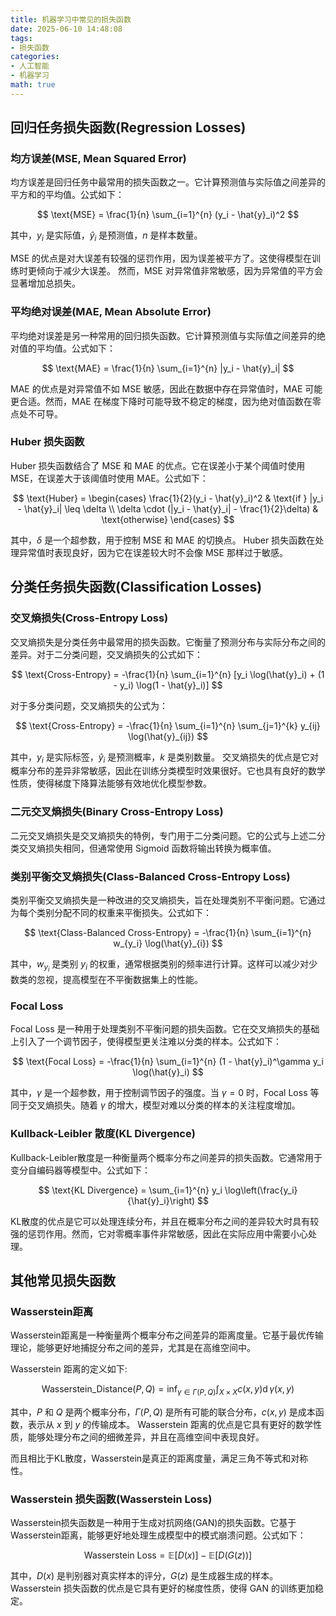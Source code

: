 ```yaml
---
title: 机器学习中常见的损失函数
date: 2025-06-10 14:48:08
tags:
- 损失函数
categories:
- 人工智能
- 机器学习
math: true
---
```


## 回归任务损失函数(Regression Losses)

### 均方误差(MSE, Mean Squared Error)

均方误差是回归任务中最常用的损失函数之一。它计算预测值与实际值之间差异的平方和的平均值。公式如下：

$$
\text{MSE} = \frac{1}{n} \sum_{i=1}^{n} (y_i - \hat{y}_i)^2
$$

其中，$y_i$ 是实际值，$\hat{y}_i$ 是预测值，$n$ 是样本数量。

MSE 的优点是对大误差有较强的惩罚作用，因为误差被平方了。这使得模型在训练时更倾向于减少大误差。
然而，MSE 对异常值非常敏感，因为异常值的平方会显著增加总损失。

### 平均绝对误差(MAE, Mean Absolute Error)

平均绝对误差是另一种常用的回归损失函数。它计算预测值与实际值之间差异的绝对值的平均值。公式如下：

$$
\text{MAE} = \frac{1}{n} \sum_{i=1}^{n} |y_i - \hat{y}_i|
$$

MAE 的优点是对异常值不如 MSE 敏感，因此在数据中存在异常值时，MAE 可能更合适。然而，MAE 在梯度下降时可能导致不稳定的梯度，因为绝对值函数在零点处不可导。

### Huber 损失函数
Huber 损失函数结合了 MSE 和 MAE 的优点。它在误差小于某个阈值时使用 MSE，在误差大于该阈值时使用 MAE。公式如下：

$$
\text{Huber} =
\begin{cases}
\frac{1}{2}(y_i - \hat{y}_i)^2 & \text{if } |y_i - \hat{y}_i| \leq \delta \\
\delta \cdot (|y_i - \hat{y}_i| - \frac{1}{2}\delta) & \text{otherwise}
\end{cases}
$$

其中，$\delta$ 是一个超参数，用于控制 MSE 和 MAE 的切换点。
Huber 损失函数在处理异常值时表现良好，因为它在误差较大时不会像 MSE 那样过于敏感。

## 分类任务损失函数(Classification Losses)

### 交叉熵损失(Cross-Entropy Loss)

交叉熵损失是分类任务中最常用的损失函数。它衡量了预测分布与实际分布之间的差异。对于二分类问题，交叉熵损失的公式如下：

$$
\text{Cross-Entropy} = -\frac{1}{n} \sum_{i=1}^{n} [y_i \log(\hat{y}_i) + (1 - y_i) \log(1 - \hat{y}_i)]
$$

对于多分类问题，交叉熵损失的公式为：

$$
\text{Cross-Entropy} = -\frac{1}{n} \sum_{i=1}^{n} \sum_{j=1}^{k} y_{ij} \log(\hat{y}_{ij})
$$

其中，$y_i$ 是实际标签，$\hat{y}_i$ 是预测概率，$k$ 是类别数量。
交叉熵损失的优点是它对概率分布的差异非常敏感，因此在训练分类模型时效果很好。它也具有良好的数学性质，使得梯度下降算法能够有效地优化模型参数。

### 二元交叉熵损失(Binary Cross-Entropy Loss)
二元交叉熵损失是交叉熵损失的特例，专门用于二分类问题。它的公式与上述二分类交叉熵损失相同，但通常使用 Sigmoid 函数将输出转换为概率值。

### 类别平衡交叉熵损失(Class-Balanced Cross-Entropy Loss)
类别平衡交叉熵损失是一种改进的交叉熵损失，旨在处理类别不平衡问题。它通过为每个类别分配不同的权重来平衡损失。公式如下：

$$
\text{Class-Balanced Cross-Entropy} = -\frac{1}{n} \sum_{i=1}^{n} w_{y_i} \log(\hat{y}_{i})
$$

其中，$w_{y_i}$ 是类别 $y_i$ 的权重，通常根据类别的频率进行计算。这样可以减少对少数类的忽视，提高模型在不平衡数据集上的性能。

### Focal Loss
Focal Loss 是一种用于处理类别不平衡问题的损失函数。它在交叉熵损失的基础上引入了一个调节因子，使得模型更关注难以分类的样本。公式如下：

$$
\text{Focal Loss} = -\frac{1}{n} \sum_{i=1}^{n} (1 - \hat{y}_i)^\gamma y_i \log(\hat{y}_i)
$$

其中，$\gamma$ 是一个超参数，用于控制调节因子的强度。当 $\gamma = 0$ 时，Focal Loss 等同于交叉熵损失。随着 $\gamma$ 的增大，模型对难以分类的样本的关注程度增加。

### Kullback-Leibler 散度(KL Divergence)
Kullback-Leibler散度是一种衡量两个概率分布之间差异的损失函数。它通常用于变分自编码器等模型中。公式如下：

$$
\text{KL Divergence} = \sum_{i=1}^{n} y_i \log\left(\frac{y_i}{\hat{y}_i}\right)
$$

KL散度的优点是它可以处理连续分布，并且在概率分布之间的差异较大时具有较强的惩罚作用。然而，它对零概率事件非常敏感，因此在实际应用中需要小心处理。

## 其他常见损失函数

### Wasserstein距离

Wasserstein距离是一种衡量两个概率分布之间差异的距离度量。它基于最优传输理论，能够更好地捕捉分布之间的差异，尤其是在高维空间中。

Wasserstein 距离的定义如下:

$$
\text{Wasserstein\_Distance}(P, Q) = \inf_{\gamma \in \Gamma(P, Q)} \int_{X \times X} c(x, y) \operatorname{d}\gamma(x, y)
$$

其中，$P$ 和 $Q$ 是两个概率分布，$\Gamma(P, Q)$ 是所有可能的联合分布，$c(x, y)$ 是成本函数，表示从 $x$ 到 $y$ 的传输成本。
Wasserstein 距离的优点是它具有更好的数学性质，能够处理分布之间的细微差异，并且在高维空间中表现良好。

而且相比于KL散度，Wasserstein是真正的距离度量，满足三角不等式和对称性。

### Wasserstein 损失函数(Wasserstein Loss)

Wasserstein损失函数是一种用于生成对抗网络(GAN)的损失函数。它基于 Wasserstein距离，能够更好地处理生成模型中的模式崩溃问题。公式如下：

$$
\text{Wasserstein Loss} = \mathbb{E}[D(x)] - \mathbb{E}[D(G(z))]
$$

其中，$D(x)$ 是判别器对真实样本的评分，$G(z)$ 是生成器生成的样本。Wasserstein 损失函数的优点是它具有更好的梯度性质，使得 GAN 的训练更加稳定。

